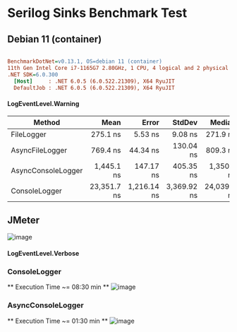 
# Serilog Sinks Benchmark Test

## Debian 11 (container)
``` ini

BenchmarkDotNet=v0.13.1, OS=debian 11 (container)
11th Gen Intel Core i7-1165G7 2.80GHz, 1 CPU, 4 logical and 2 physical cores
.NET SDK=6.0.300
  [Host]     : .NET 6.0.5 (6.0.522.21309), X64 RyuJIT
  DefaultJob : .NET 6.0.5 (6.0.522.21309), X64 RyuJIT

```
#### LogEventLevel.Warning

|             Method |        Mean |       Error |      StdDev |      Median | Rank |  Gen 0 |  Gen 1 |  Gen 2 | Allocated |
|------------------- |------------:|------------:|------------:|------------:|-----:|-------:|-------:|-------:|----------:|
|         FileLogger |    275.1 ns |     5.53 ns |     9.08 ns |    271.9 ns |    I | 0.0458 |      - |      - |     288 B |
|    AsyncFileLogger |    769.4 ns |    44.34 ns |   130.04 ns |    809.3 ns |   II | 0.0458 |      - |      - |     288 B |
| AsyncConsoleLogger |  1,445.1 ns |   147.17 ns |   405.35 ns |  1,350.1 ns |  III | 0.0534 | 0.0019 | 0.0019 |     336 B |
|      ConsoleLogger | 23,351.7 ns | 1,216.14 ns | 3,369.92 ns | 24,039.0 ns |   IV | 0.5798 |      - |      - |   3,728 


## JMeter
![image](https://user-images.githubusercontent.com/104366166/172484000-9e138cb6-3210-4cf0-8a9c-aed6e4ab8826.png)

#### LogEventLevel.Verbose

### ConsoleLogger
** Execution Time ~= 08:30 min **
![image](https://user-images.githubusercontent.com/104366166/172483294-b75d3094-dc4b-409d-b96e-36525701bdcb.png)

### AsyncConsoleLogger
** Execution Time ~= 01:30 min **
![image](https://user-images.githubusercontent.com/104366166/172483928-0c117e51-6b50-4689-8243-b888d3cc4020.png)








